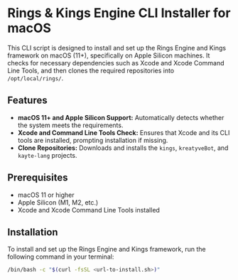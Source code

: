 # Rings & Kings Engine CLI Installer for macOS

This CLI script is designed to install and set up the Rings Engine and Kings framework on macOS (11+), specifically on Apple Silicon machines. It checks for necessary dependencies such as Xcode and Xcode Command Line Tools, and then clones the required repositories into `/opt/local/rings/`.

## Features
- **macOS 11+ and Apple Silicon Support:** Automatically detects whether the system meets the requirements.
- **Xcode and Command Line Tools Check:** Ensures that Xcode and its CLI tools are installed, prompting installation if missing.
- **Clone Repositories:** Downloads and installs the `kings`, `kreatyveBot`, and `kayte-lang` projects.

## Prerequisites
- macOS 11 or higher
- Apple Silicon (M1, M2, etc.)
- Xcode and Xcode Command Line Tools installed

## Installation

To install and set up the Rings Engine and Kings framework, run the following command in your terminal:

```bash
/bin/bash -c "$(curl -fsSL <url-to-install.sh>)"
